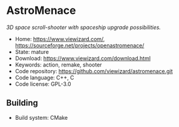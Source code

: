 # AstroMenace

_3D space scroll-shooter with spaceship upgrade possibilities._

- Home: https://www.viewizard.com/, https://sourceforge.net/projects/openastromenace/
- State: mature
- Download: https://www.viewizard.com/download.html
- Keywords: action, remake, shooter
- Code repository: https://github.com/viewizard/astromenace.git
- Code language: C++, C
- Code license: GPL-3.0

## Building

- Build system: CMake